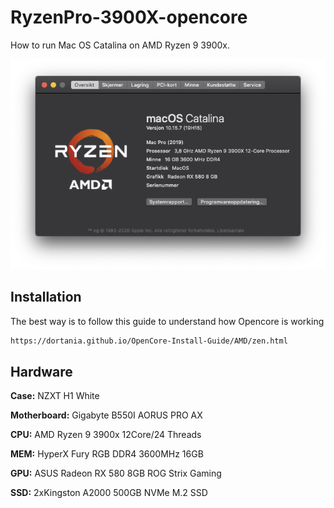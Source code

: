 # RyzenPro-3900X-opencore

How to run Mac OS Catalina on AMD Ryzen 9 3900x.

![alt text](preview.png "MacOS")

## Installation

The best way is to follow this guide to understand how Opencore is working

```bash
https://dortania.github.io/OpenCore-Install-Guide/AMD/zen.html
```

## Hardware

**Case:** NZXT H1 White

**Motherboard:** Gigabyte B550I AORUS PRO AX

**CPU:** AMD Ryzen 9 3900x 12Core/24 Threads

**MEM:** HyperX Fury RGB DDR4 3600MHz 16GB

**GPU:** ASUS Radeon RX 580 8GB ROG Strix Gaming 

**SSD:** 2xKingston A2000 500GB NVMe M.2 SSD